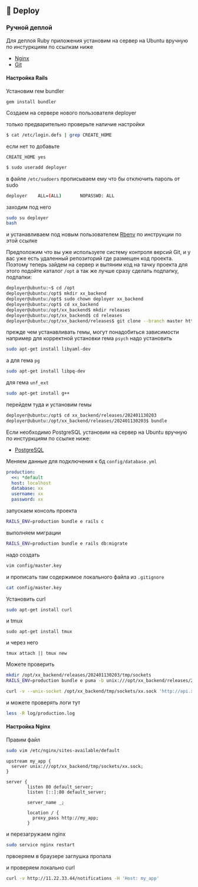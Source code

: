 ## 🚀 Deploy

### Ручной деплой

Для деплоя Ruby приложения
установим на сервер на Ubuntu вручную
по инстуркциям по ссылкам ниже
* [Nginx](../nginx/install.md)
* [Git](../git/install.md)

#### Настройка Rails
Установим гем bundler
```
gem install bundler
```

Создаем на сервере нового пользователя deployer

только предварительно проверьте наличие настройки
```sh
$ cat /etc/login.defs | grep CREATE_HOME
```
если нет то добавьте
```
CREATE_HOME yes
```

```sh
$ sudo useradd deployer
```
в файле `/etc/sudoers` прописываем ему что бы отключить пароль от sudo

```sh
deployer    ALL=(ALL)       NOPASSWD: ALL
```

заходим под него
```sh
sudo su deployer
bash
```

и устанавливаем под новым пользователем [Rbenv](../ruby/install.md) по инструкции по этой ссылке

Предположим что вы уже используете систему контроля версий Git,
и у вас уже есть удаленный репозиторий где размещен код проекта.
Поэтому теперь зайдем на сервер и вытяним код на тачку проекта
для этого подойте каталог `/opt`
а так же лучше сразу сделать подпапку, подпапки:
```sh
deployer@ubuntu:~$ cd /opt
deployer@ubuntu:/opt$ mkdir xx_backend
deployer@ubuntu:/opt$ sudo chown deployer xx_backend
deployer@ubuntu:/opt$ cd xx_backend
deployer@ubuntu:/opt/xx_backend$ mkdir releases
deployer@ubuntu:/opt/xx_backend$ cd releases
deployer@ubuntu:/opt/xx_backend/releases$ git clone --branch master https://gitlab.com/xx/xx_backend.git /opt/xx_backend/releases/202401130203
```

прежде чем устанавливать гемы, могут понадобиться зависимости
например для корректной установки гема `psych` надо установить
```sh
sudo apt-get install libyaml-dev
```

а для гема `pg` 
```sh
sudo apt-get install libpq-dev
```

для гема `unf_ext`
```sh
sudo apt-get install g++
```

перейдем туда и установим гемы
```sh
deployer@ubuntu:/opt$ cd xx_backend/releases/202401130203
deployer@ubuntu:/opt/xx_backend/releases/202401130203$ bundle
```

Если необходимо PostgreSQL
установим на сервер на Ubuntu вручную
по инстуркциям по ссылке ниже:
* [PostgreSQL](../postgresql/install.md)

Меняем данные для подключения к бд `config/database.yml`
```yaml
production:
  <<: *default
  host: localhost
  database: xx
  username: xx
  password: xx
```

запускаем консоль проекта
```sh
RAILS_ENV=production bundle e rails c
```

выполняем миграции
```sh
RAILS_ENV=production bundle e rails db:migrate
```

надо создать
```sh
vim config/master.key 
```

и прописать там содержимое локального файла из `.gitignore`
```sh
cat config/master.key 
```

Установить curl
```sh
sudo apt-get install curl
```

и tmux
```
sudo apt-get install tmux
```

и через него
```
tmux attach || tmux new
```

Можете проверить
```sh
mkdir /opt/xx_backend/releases/202401130203/tmp/sockets
RAILS_ENV=production bundle e puma -b unix:///opt/xx_backend/releases/202401130203/tmp/sockets/xx.sock
```

```sh
curl -v --unix-socket /opt/xx_backend/tmp/sockets/xx.sock 'http://api.xx.ru/notifications'
```

и можете проверять логи тут
```sh
less -R log/production.log
```

#### Настройка Nginx

Правим файл
```sh
sudo vim /etc/nginx/sites-available/default
```

```
upstream my_app {
  server unix:///opt/xx_backend/tmp/sockets/xx.sock;
}

server {
        listen 80 default_server;
        listen [::]:80 default_server;

        server_name _;

        location / {
          proxy_pass http://my_app;
        }
```

и перезагружаем nginx

```sh
sudo service nginx restart
```

првоеряем в браузере заглушка пропала

и проверяем локально curl
```sh
curl -v http://11.22.33.44/notifications -H 'Host: my_app'
```